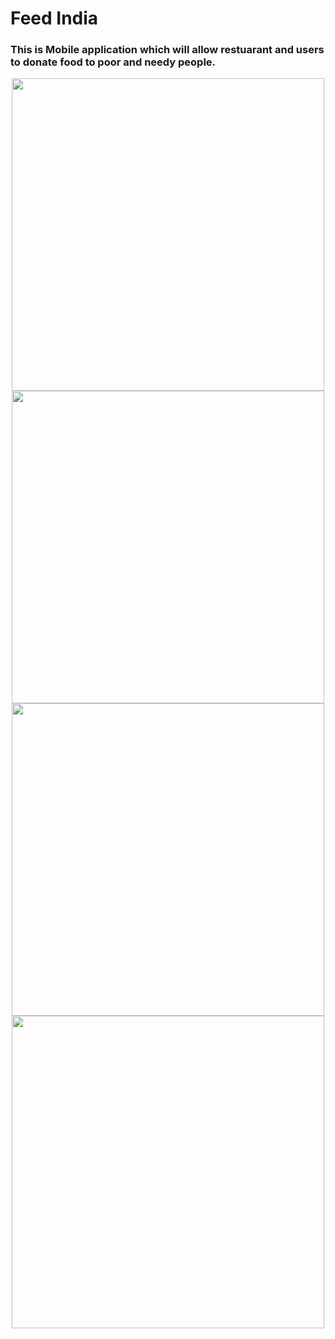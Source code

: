 # Feed India
### This is Mobile application which will allow restuarant and users to donate food to poor and needy people.
<div align="center">
<img src="https://github.com/Shruthirao04/FeedIndia/blob/master/Screenshots%202/1.jpeg" width="500px"/><br/>
<img src="https://github.com/Shruthirao04/FeedIndia/blob/master/Screenshots%202/2.jpeg" width="500px"/><br/>
<img src="https://github.com/Shruthirao04/FeedIndia/blob/master/Screenshots%202/3.jpeg" width="500px"/><br/>
<img src="https://github.com/Shruthirao04/FeedIndia/blob/master/Screenshots%202/4.jpeg" width="500px"/><br/>
</div>
